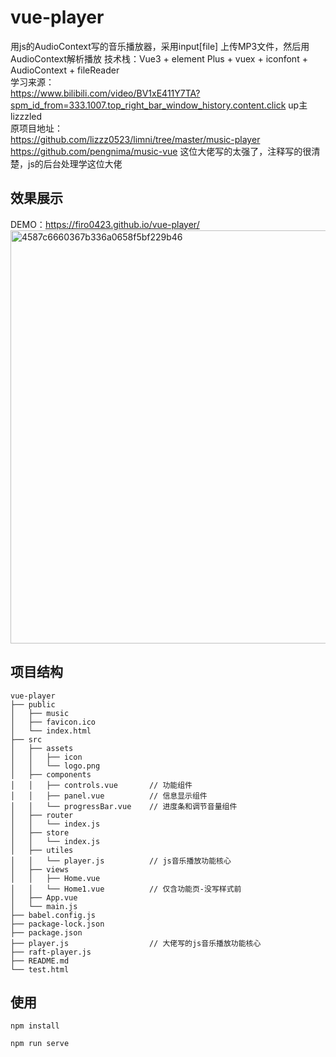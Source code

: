 # vue-player
用js的AudioContext写的音乐播放器，采用input[file] 上传MP3文件，然后用AudioContext解析播放
技术栈：Vue3 + element Plus + vuex + iconfont + AudioContext + fileReader <br>
学习来源：<br> 
https://www.bilibili.com/video/BV1xE411Y7TA?spm_id_from=333.1007.top_right_bar_window_history.content.click up主lizzzled<br> 
原项目地址：<br> 
https://github.com/lizzz0523/limni/tree/master/music-player<br> 
https://github.com/pengnima/music-vue 这位大佬写的太强了，注释写的很清楚，js的后台处理学这位大佬<br>

## 效果展示
DEMO：https://firo0423.github.io/vue-player/
<img width="661" alt="4587c6660367b336a0658f5bf229b46" src="https://user-images.githubusercontent.com/93251384/150303493-9a1f4281-2765-4e1e-ad90-15c96c976a9f.png">

## 项目结构
``` 
vue-player
├── public
│   ├── music
│   ├── favicon.ico
│   └── index.html
├── src
│   ├── assets
│   │   ├── icon
│   │   └── logo.png
│   ├── components
│   │   ├── controls.vue       // 功能组件
│   │   ├── panel.vue          // 信息显示组件
│   │   └── progressBar.vue    // 进度条和调节音量组件
│   ├── router
│   │   └── index.js
│   ├── store
│   │   └── index.js
│   ├── utiles
│   │   └── player.js          // js音乐播放功能核心
│   ├── views
│   │   ├── Home.vue
│   │   └── Home1.vue          // 仅含功能页-没写样式前
│   ├── App.vue
│   └── main.js
├── babel.config.js
├── package-lock.json
├── package.json
├── player.js                  // 大佬写的js音乐播放功能核心
├── raft-player.js
├── README.md
└── test.html

```




## 使用
```
npm install

npm run serve
```
